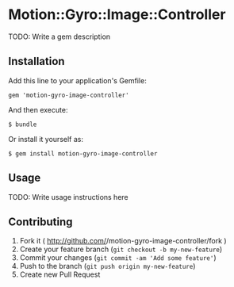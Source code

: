 # Motion::Gyro::Image::Controller

TODO: Write a gem description

## Installation

Add this line to your application's Gemfile:

    gem 'motion-gyro-image-controller'

And then execute:

    $ bundle

Or install it yourself as:

    $ gem install motion-gyro-image-controller

## Usage

TODO: Write usage instructions here

## Contributing

1. Fork it ( http://github.com/<my-github-username>/motion-gyro-image-controller/fork )
2. Create your feature branch (`git checkout -b my-new-feature`)
3. Commit your changes (`git commit -am 'Add some feature'`)
4. Push to the branch (`git push origin my-new-feature`)
5. Create new Pull Request

